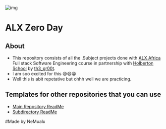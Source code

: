 ![img](https://assets.imaginablefutures.com/media/images/ALX_Logo.max-200x150.png)

# ALX Zero Day

## About

- This repository consists of all the .Subject projects done with [ALX Africa](https://www.alxafrica.com/) Full stack Software Engineering course in partnership with [Holberton School](https://www.holbertonschool.com/) by [th3\_gr00t](https://th33-gr00t.tk/).
- I am soo excited for this 😅😄😁
- Well this is abit repetative but ohhh well we are practicing.


## Templates for other repositories that you can use

- [Main Repository ReadMe](./main_readme_template.md)
- [Subdirectory ReadMe](./tasks_readme_template.md)

#Made by NeMualu
